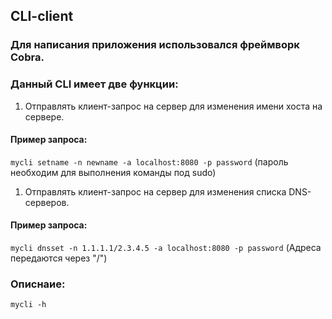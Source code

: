 ## CLI-client


### Для написания приложения использовался фреймворк Cobra.

### Данный CLI имеет две функции:
1. Отправлять клиент-запрос на сервер для изменения имени хоста на сервере.
#### Пример запроса:

```mycli setname -n newname -a localhost:8080 -p password```
(пароль необходим для выполнения команды под sudo)

1. Отправлять клиент-запрос на сервер для изменения списка DNS-серверов.
#### Пример запроса:

```mycli dnsset -n 1.1.1.1/2.3.4.5 -a localhost:8080 -p password```
(Адреса передаются через "/")

### Описнаие: 
```mycli -h```
